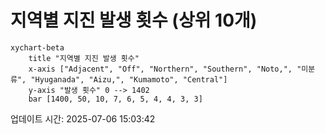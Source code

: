 # 지역별 지진 발생 횟수 (상위 10개)

```mermaid
xychart-beta
    title "지역별 지진 발생 횟수"
    x-axis ["Adjacent", "Off", "Northern", "Southern", "Noto,", "미분류", "Hyuganada", "Aizu,", "Kumamoto", "Central"]
    y-axis "발생 횟수" 0 --> 1402
    bar [1400, 50, 10, 7, 6, 5, 4, 4, 3, 3]
```

업데이트 시간: 2025-07-06 15:03:42
